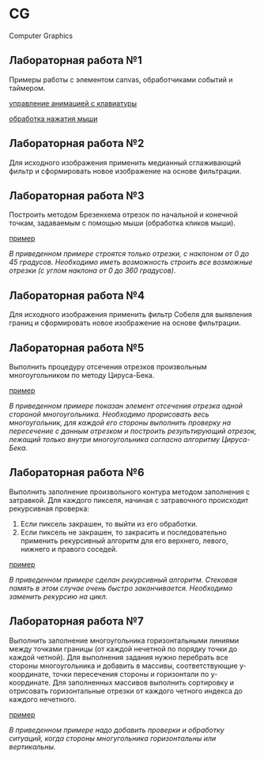 # CG
Computer Graphics

## Лабораторная работа №1
Примеры работы с элементом canvas, обработчиками событий и таймером.

[управление анимацией с клавиатуры](lab01_1.html)

[обработка нажатия мыши](lab01_2.html)

## Лабораторная работа №2
Для исходного изображения применить медианный сглаживающий фильтр и сформировать новое изображение на основе фильтрации.

## Лабораторная работа №3
Построить методом Брезенхема отрезок по начальной и конечной точкам, задаваемым с помощью мыши (обработка кликов мыши).

[пример](lab03.html)

_В приведенном примере строятся только отрезки, с наклоном от 0 до 45 градусов. Необходимо иметь возможность строить все возможные отрезки (с углом наклона от 0 до 360 градусов)._

## Лабораторная работа №4
Для исходного изображения применить фильтр Собеля для выявления границ и сформировать новое изображение на основе фильтрации.

## Лабораторная работа №5
Выполнить процедуру отсечения отрезков произвольным многоугольником по методу Цируса-Бека.

[пример](lab05.html)

_В приведенном примере показан элемент отсечения отрезка одной стороной многоугольника. Необходимо прорисовать весь многоугольник, для каждой его стороны выполнить проверку на пересечение с данным отрезком и построить результирующий отрезок, лежащий только внутри многоугольника согласно алгоритму Цируса-Бека._

## Лабораторная работа №6
Выполнить заполнение произвольного контура методом заполнения с затравкой. 
Для каждого пикселя, начиная с затравочного происходит рекурсивная проверка: 
1. Если пиксель закрашен, то выйти из его обработки.
2. Если пиксель не закрашен, то закрасить и последовательно применить рекурсивный алгоритм для его верхнего, левого, нижнего и правого соседей.

[пример](lab06_recursive.html)

_В приведенном примере сделан рекурсивный алгоритм. Стековая память в этом случае очень быстро заканчивается. Необходимо заменить рекурсию на цикл._

## Лабораторная работа №7
Выполнить заполнение многоугольника горизонтальными линиями между точками границы (от каждой нечетной по порядку точки до каждой четной). Для выполнения задания нужно перебрать все стороны многоугольника и добавить в массивы, соответствующие y-координате, точки пересечения стороны и горизонтали по y-координате.
Для заполненных массивов выполнить сортировку и отрисовать горизонтальные отрезки от каждого четного индекса до каждого нечетного.

[пример](lab07.html)

_В приведенном примере надо добавить проверки и обработку ситуаций, когда стороны многугольника горизонтальны или вертикальны._
